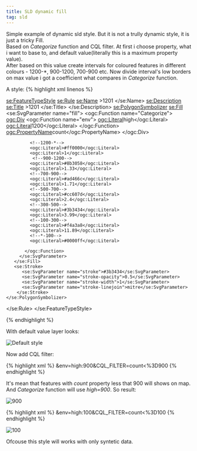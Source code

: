 ```yaml
---
title: SLD dynamic fill
tag: sld
---
```


Simple example of dynamic sld style. But it is not a trully dynamic style, it is just a tricky Fill.<br>
Based on _Categorize_ function and CQL filter. At first i choose property, what i want to base to, and default value(literally this is a maximum property value).<br>
After based on this value create intervals for coloured features in different colours - 1200-*, 900-1200, 700-900 etc.
Now divide interval's low borders on max value i got a coefficient what compares in _Categorize_ function.

A style:
{% highlight xml linenos %}

<se:FeatureTypeStyle>
<se:Rule>
  <se:Name> >1201 </se:Name>
  <se:Description>
	<se:Title> >1201 </se:Title>
  </se:Description>
  <se:PolygonSymbolizer>
	   <se:Fill>
		 <se:SvgParameter name="fill">
		   <ogc:Function name="Categorize">
			 <!-- Value to transform -->
			 <ogc:Div>
			   <ogc:Function name="env">
					<ogc:Literal>high</ogc:Literal>
					<ogc:Literal>1200</ogc:Literal>
				</ogc:Function>
				<ogc:PropertyName>count</ogc:PropertyName>
			 </ogc:Div>
			 
			 <!--1200-*-->
			 <ogc:Literal>#ff0000</ogc:Literal> 
			 <ogc:Literal>1</ogc:Literal>
			  <!--900-1200-->
			 <ogc:Literal>#8b3058</ogc:Literal>
			 <ogc:Literal>1.33</ogc:Literal>
			 <!--700-900-->					 
			 <ogc:Literal>#ad466c</ogc:Literal>
			 <ogc:Literal>1.71</ogc:Literal>
			 <!--500-700-->
			 <ogc:Literal>#cc607d</ogc:Literal>
			 <ogc:Literal>2.4</ogc:Literal>
			 <!--300-500-->
			 <ogc:Literal>#3b3434</ogc:Literal>
			 <ogc:Literal>3.99</ogc:Literal>
			 <!--100-300-->
			 <ogc:Literal>#f4a3a8</ogc:Literal>
			 <ogc:Literal>11.89</ogc:Literal>
			 <!--*-100-->
			 <ogc:Literal>#0000ff</ogc:Literal>
			 
		   </ogc:Function>
		 </se:SvgParameter>
	   </se:Fill>
	   <se:Stroke>
		  <se:SvgParameter name="stroke">#3b3434</se:SvgParameter>
		  <se:SvgParameter name="stroke-opacity">0.5</se:SvgParameter>
		  <se:SvgParameter name="stroke-width">1</se:SvgParameter>
		  <se:SvgParameter name="stroke-linejoin">mitre</se:SvgParameter>
		</se:Stroke>
	</se:PolygonSymbolizer>
</se:Rule> 
</se:FeatureTypeStyle>

{% endhighlight %}

With default value layer looks:

![Default style](/blog/img/2018-11-06/2018-11-06-default.jpg "Default style")

Now add CQL filter:

{% highlight xml %}
&env=high:900&CQL_FILTER=count<%3D900
{% endhighlight %}

It's mean that features with _count_ property less that 900 will shows on map. And _Categorize_ function will use _high=900_. So result:

![900](/blog/img/2018-11-06/2018-11-06-900.jpg "900")

{% highlight xml %}
&env=high:100&CQL_FILTER=count<%3D100
{% endhighlight %}

![100](/blog/img/2018-11-06/2018-11-06-100.jpg "100")

Ofcouse this style will works with only syntetic data.